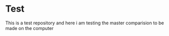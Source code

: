 # Test
This is a test repository
and here i am testing the master comparision to be made on the computer
